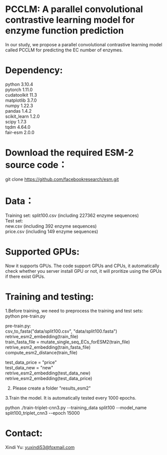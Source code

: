 # PCCLM: A parallel convolutional contrastive learning model for enzyme function prediction
In our study, we propose a parallel convolutional contrastive learning model called PCCLM for predicting the EC number of enzymes.
# Dependency:
python 3.10.4 <br>
pytorch 1.11.0 <br>
cudatoolkit 11.3 <br>
matplotlib 3.7.0 <br>
numpy 1.22.3 <br>
pandas 1.4.2 <br>
scikit_learn 1.2.0 <br>
scipy 1.7.3 <br>
tqdm 4.64.0 <br>
fair-esm 2.0.0 <br>
# Download the required ESM-2 source code：
git clone https://github.com/facebookresearch/esm.git

# Data：
Training set: split100.csv (including 227362 enzyme sequences) <br>
Test set:  <br>
new.csv (including 392 enzyme sequences) <br>
price.csv (including 149 enzyme sequences) <br>

# Supported GPUs:
Now it supports GPUs. The code support GPUs and CPUs, it automatically check whether you server install GPU or not, it will proritize using the GPUs if there exist GPUs.

# Training and testing:

1.Before training, we need to preprocess the training and test sets: <br>
 python pre-train.py <br>

 pre-train.py:<br>
  csv_to_fasta("data/split100.csv", "data/split100.fasta") <br>
  retrive_esm2_embedding(train_file) <br>
  train_fasta_file = mutate_single_seq_ECs_forESM2(train_file) <br>
  retrive_esm2_embedding(train_fasta_file) <br>
  compute_esm2_distance(train_file) <br>

  test_data_price = "price" <br>
  test_data_new = "new" <br>
  retrive_esm2_embedding(test_data_new) <br>
  retrive_esm2_embedding(test_data_price) <br>

2. Please create a folder "results_esm2"

3.Train the model. It is automatically tested every 1000 epochs. <br>

python ./train-triplet-cnn3.py --training_data split100 --model_name split100_triplet_cnn3 --epoch 15000 <br>
# Contact:
Xindi Yu: yuxindi53@foxmail.com
